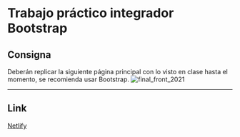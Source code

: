 # Trabajo práctico integrador Bootstrap

## Consigna 

Deberán replicar la siguiente página principal con lo visto en clase hasta el momento, se recomienda usar Bootstrap.
![final_front_2021](https://user-images.githubusercontent.com/83665120/197415576-de62abb5-529a-4d92-8110-bae3315aae4d.jpg)

---
## Link

[Netlify](https://tp-integrador-bootstrap-davaloslm.netlify.app/)
